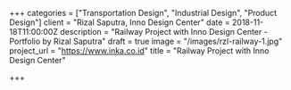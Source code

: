 +++
categories = ["Transportation Design", "Industrial Design", "Product Design"]
client = "Rizal Saputra, Inno Design Center"
date = 2018-11-18T11:00:00Z
description = "Railway Project with Inno Design Center - Portfolio by Rizal Saputra"
draft = true
image = "/images/rzl-railway-1.jpg"
project_url = "https://www.inka.co.id"
title = "Railway Project with Inno Design Center"

+++
